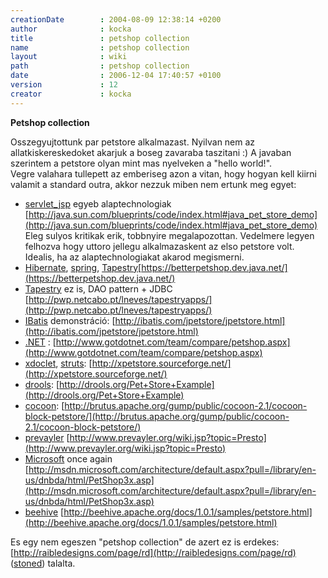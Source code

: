 ```yaml
---
creationDate        : 2004-08-09 12:38:14 +0200 
author              : kocka 
title               : petshop collection 
name                : petshop collection 
layout              : wiki 
path                : petshop collection 
date                : 2006-12-04 17:40:57 +0100 
version             : 12 
creator             : kocka 
---
```

__Petshop collection__

Osszegyujtottunk par petstore alkalmazast. Nyilvan nem az allatkiskereskedoket akarjuk a boseg zavaraba taszitani :) A javaban szerintem a petstore olyan mint mas nyelveken a "hello world!".<br/>
Vegre valahara tullepett az emberiseg azon a vitan, hogy hogyan kell kiirni valamit a standard outra, akkor nezzuk miben nem ertunk meg egyet:

*   [servlet_jsp](servlet_jsp.html) egyeb alaptechnologiak [http://java.sun.com/blueprints/code/index.html#java_pet_store_demo](http://java.sun.com/blueprints/code/index.html#java_pet_store_demo) <br/> Eleg sulyos kritikak erik, tobbnyire megalapozottan. Vedelmere legyen felhozva hogy uttoro jellegu alkalmazaskent az elso petstore volt. Idealis, ha az alaptechnologiakat akarod megismerni.
*   [Hibernate](Hibernate.html), [spring](spring.html), [Tapestry](tapestry.html)[https://betterpetshop.dev.java.net/](https://betterpetshop.dev.java.net/)
*   [Tapestry](tapestry.html) ez is, DAO pattern + JDBC [http://pwp.netcabo.pt/lneves/tapestryapps/](http://pwp.netcabo.pt/lneves/tapestryapps/)
*   [IBatis](Missing.html) demonstráció: [http://ibatis.com/jpetstore/jpetstore.html](http://ibatis.com/jpetstore/jpetstore.html)
*   [.NET](.net.html) : [http://www.gotdotnet.com/team/compare/petshop.aspx](http://www.gotdotnet.com/team/compare/petshop.aspx)
*   [xdoclet](XDoclet.html), [struts](struts.html): [http://xpetstore.sourceforge.net/](http://xpetstore.sourceforge.net/)
*   [drools](drools.html): [http://drools.org/Pet+Store+Example](http://drools.org/Pet+Store+Example)
*   [cocoon](cocoon.html): [http://brutus.apache.org/gump/public/cocoon-2.1/cocoon-block-petstore/](http://brutus.apache.org/gump/public/cocoon-2.1/cocoon-block-petstore/)
*   [prevayler](Prevayler.html) [http://www.prevayler.org/wiki.jsp?topic=Presto](http://www.prevayler.org/wiki.jsp?topic=Presto)
*   [Microsoft](Microsoft.html) once again [http://msdn.microsoft.com/architecture/default.aspx?pull=/library/en-us/dnbda/html/PetShop3x.asp](http://msdn.microsoft.com/architecture/default.aspx?pull=/library/en-us/dnbda/html/PetShop3x.asp)
*   [beehive](beehive.html) [http://beehive.apache.org/docs/1.0.1/samples/petstore.html](http://beehive.apache.org/docs/1.0.1/samples/petstore.html)

Es egy nem egeszen "petshop collection" de azert ez is erdekes: [http://raibledesigns.com/page/rd](http://raibledesigns.com/page/rd) ([stoned](stoned.html)) talalta.


